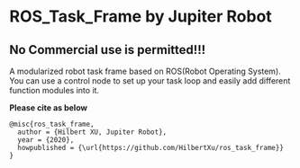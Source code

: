 # ROS_Task_Frame by Jupiter Robot
## No Commercial use is permitted!!!



A modularized robot task frame based on ROS(Robot Operating System). You can use a control node to set up your task loop and easily add different function modules into it.



**Please cite as below**

```
@misc{ros_task_frame,
  author = {Hilbert XU, Jupiter Robot},
  year = {2020},
  howpublished = {\url{https://github.com/HilbertXu/ros_task_frame}}
}
```

